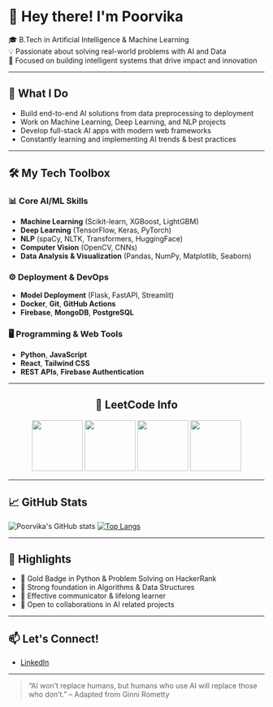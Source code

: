 # 👋 Hey there! I'm Poorvika

🎓 B.Tech in Artificial Intelligence & Machine Learning  
💡 Passionate about solving real-world problems with AI and Data  
🚀 Focused on building intelligent systems that drive impact and innovation

---

## 🧠 What I Do
- Build end-to-end AI solutions from data preprocessing to deployment
- Work on Machine Learning, Deep Learning, and NLP projects
- Develop full-stack AI apps with modern web frameworks
- Constantly learning and implementing AI trends & best practices

---

## 🛠️ My Tech Toolbox

### 📊 Core AI/ML Skills
- **Machine Learning** (Scikit-learn, XGBoost, LightGBM)
- **Deep Learning** (TensorFlow, Keras, PyTorch)
- **NLP** (spaCy, NLTK, Transformers, HuggingFace)
- **Computer Vision** (OpenCV, CNNs)
- **Data Analysis & Visualization** (Pandas, NumPy, Matplotlib, Seaborn)

### ⚙️ Deployment & DevOps
- **Model Deployment** (Flask, FastAPI, Streamlit)
- **Docker**, **Git**, **GitHub Actions**
- **Firebase**, **MongoDB**, **PostgreSQL**

### 🖥️ Programming & Web Tools
- **Python**, **JavaScript**
- **React**, **Tailwind CSS**
- **REST APIs**, **Firebase Authentication**

---

<h2 align="center">🧠 LeetCode Info</h2>

<p align="center">
  <img src="https://github.com/your-username/your-repo/blob/main/path/to/image1.png?raw=true" width="100" height="100" />
  <img src="https://github.com/your-username/your-repo/blob/main/path/to/image2.png?raw=true" width="100" height="100" />
  <img src="https://github.com/your-username/your-repo/blob/main/path/to/image3.png?raw=true" width="100" height="100" />
  <img src="https://github.com/your-username/your-repo/blob/main/path/to/image4.png?raw=true" width="100" height="100" />
</p>

---

## 📈 GitHub Stats
![Poorvika's GitHub stats](https://github-readme-stats.vercel.app/api?username=poorvika5102&show_icons=true&theme=gruvbox)
[![Top Langs](https://github-readme-stats.vercel.app/api/top-langs/?username=poorvika5102&layout=compact&theme=gruvbox)](https://github.com/poorvika5102)

---


## 🌟 Highlights
- 🏅 Gold Badge in Python & Problem Solving on HackerRank  
- 🧩 Strong foundation in Algorithms & Data Structures 
- 💬 Effective communicator & lifelong learner  
- 🤝 Open to collaborations in AI related projects

---

## 📫 Let's Connect!
- [LinkedIn](https://www.linkedin.com/in/poorvikaac)


---

> “AI won’t replace humans, but humans who use AI will replace those who don’t.” – Adapted from Ginni Rometty

